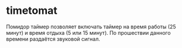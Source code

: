 # timetomat
Помидор таймер позволяет включать таймер на время работы (25 минут) и время отдыха (5 или 15 минут). По прошествии данного времени раздаётся звуковой сигнал.
